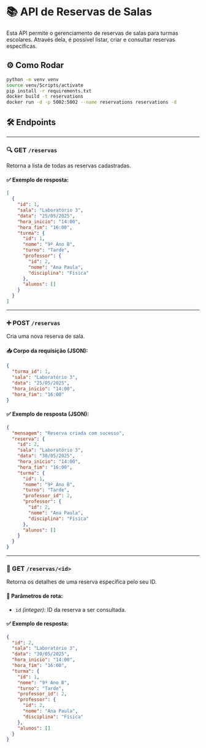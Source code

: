 # 📚 API de Reservas de Salas

Esta API permite o gerenciamento de reservas de salas para turmas escolares. Através dela, é possível listar, criar e consultar reservas específicas.

## ⚙ Como Rodar

```bash
python -m venv venv
source venv/Scripts/activate
pip install -r requirements.txt
docker build -t reservations
docker run -d -p 5002:5002 --name reservations reservations -d
```

## 🛠️ Endpoints

---

### 🔍 GET `/reservas`

Retorna a lista de todas as reservas cadastradas.

#### ✅ Exemplo de resposta:

```json
[
  {
    "id": 1,
    "sala": "Laboratório 3",
    "data": "25/05/2025",
    "hora_inicio": "14:00",
    "hora_fim": "16:00",
    "turma": {
      "id": 1,
      "nome": "9º Ano B",
      "turno": "Tarde",
      "professor": {
        "id": 2,
        "nome": "Ana Paula",
        "disciplina": "Física"
      },
      "alunos": []
    }
  }
]
```

---

### ➕ POST `/reservas`

Cria uma nova reserva de sala.

#### 📥 Corpo da requisição (JSON):

```json
{
  "turma_id": 1,
  "sala": "Laboratório 3",
  "data": "25/05/2025",
  "hora_inicio": "14:00",
  "hora_fim": "16:00"
}
```

#### ✅ Exemplo de resposta (JSON):

```json
{
  "mensagem": "Reserva criada com sucesso",
  "reserva": {
    "id": 2,
    "sala": "Laboratório 3",
    "data": "30/05/2025",
    "hora_inicio": "14:00",
    "hora_fim": "16:00",
    "turma": {
      "id": 1,
      "nome": "9º Ano B",
      "turno": "Tarde",
      "professor_id": 2,
      "professor": {
        "id": 2,
        "nome": "Ana Paula",
        "disciplina": "Física"
      },
      "alunos": []
    }
  }
}
```

---

### 🔎 GET `/reservas/<id>`

Retorna os detalhes de uma reserva específica pelo seu ID.

#### 🔗 Parâmetros de rota:

* `id` *(integer)*: ID da reserva a ser consultada.

#### ✅ Exemplo de resposta:

```json
{
  "id": 2,
  "sala": "Laboratório 3",
  "data": "30/05/2025",
  "hora_inicio": "14:00",
  "hora_fim": "16:00",
  "turma": {
    "id": 1,
    "nome": "9º Ano B",
    "turno": "Tarde",
    "professor_id": 2,
    "professor": {
      "id": 2,
      "nome": "Ana Paula",
      "disciplina": "Física"
    },
    "alunos": []
  }
}
```
